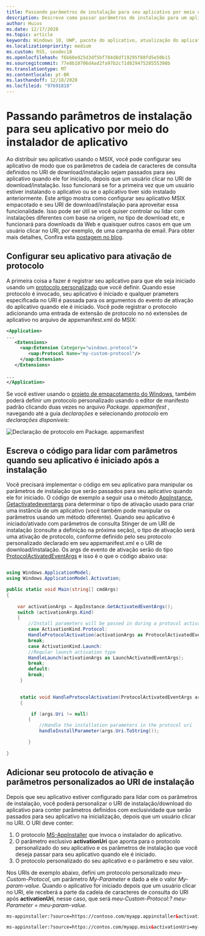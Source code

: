 ```yaml
---
title: Passando parâmetros de instalação para seu aplicativo por meio do instalador de aplicativo
description: Descreve como passar parâmetros de instalação para um aplicativo por meio de instalador de aplicativo e ativação de protocolo.
author: Huios
ms.date: 12/17/2020
ms.topic: article
keywords: Windows 10, UWP, pacote do aplicativo, atualização do aplicativo, MSIX, appx
ms.localizationpriority: medium
ms.custom: RS5, seodec18
ms.openlocfilehash: f6b60e925d3df5bf784d8df19295f88fd5e50b15
ms.sourcegitcommit: 77e8b10706d4ad2fa97b2c71d82947528555398b
ms.translationtype: MT
ms.contentlocale: pt-BR
ms.lasthandoff: 12/18/2020
ms.locfileid: "97691818"
---
```

# <a name="passing-installation-parameters-to-your-app-via-app-installer"></a>Passando parâmetros de instalação para seu aplicativo por meio do instalador de aplicativo

Ao distribuir seu aplicativo usando o MSIX, você pode configurar seu aplicativo de modo que os parâmetros de cadeia de caracteres de consulta definidos no URI de download/instalação sejam passados para seu aplicativo quando ele for iniciado, depois que um usuário clicar no URI de download/instalação. Isso funcionará se for a primeira vez que um usuário estiver instalando o aplicativo ou se o aplicativo tiver sido instalado anteriormente. Este artigo mostra como configurar seu aplicativo MSIX empacotado e seu URI de download/instalação para aproveitar essa funcionalidade. Isso pode ser útil se você quiser controlar ou lidar com instalações diferentes com base na origem, no tipo de download etc, e funcionará para downloads da Web e quaisquer outros casos em que um usuário clicar no URI, por exemplo, de uma campanha de email. Para obter mais detalhes, Confira esta [postagem no blog](https://techcommunity.microsoft.com/t5/windows-dev-appconsult/passing-installation-parameters-to-a-windows-application-with/ba-p/1719829).

## <a name="configure-your-application-for-protocol-activation"></a>Configurar seu aplicativo para ativação de protocolo

A primeira coisa a fazer é registrar seu aplicativo para que ele seja iniciado usando um [protocolo personalizado](https://docs.microsoft.com/windows/apps/desktop/modernize/desktop-to-uwp-extensions#start-your-application-in-different-ways) que você definir. Quando esse protocolo é invocado, seu aplicativo é iniciado e qualquer prameters especificada no URI é passada para os argumentos do evento de ativação do aplicativo quando ele é iniciado. Você pode registrar o protocolo adicionando uma entrada de extensão de protocolo no nó extensões de aplicativo no arquivo de appxmanifest.xml do MSIX:

```xml
<Application>
...
   <Extensions>
     <uap:Extension Category="windows.protocol">
        <uap:Protocol Name="my-custom-protocol"/>
     </uap:Extension>
   </Extensions>
  
...
</Application>
```

Se você estiver usando o [projeto de empacotamento do Windows](https://docs.microsoft.com/windows/msix/desktop/desktop-to-uwp-packaging-dot-net), também poderá definir um protocolo personalizado usando o editor de manifesto padrão clicando duas vezes no arquivo _Package. appxmanifest_ , navegando até a guia _declarações_ e selecionando _protocolo_ em _declarações disponíveis_:

![Declaração de protocolo em Package. appxmanifest](images/custom-protocol.PNG)

##  <a name="write-code-to-handle-parameters-when-your-app-is-launched-after-installation"></a>Escreva o código para lidar com parâmetros quando seu aplicativo é iniciado após a instalação

Você precisará implementar o código em seu aplicativo para manipular os parâmetros de instalação que serão passados para seu aplicativo quando ele for iniciado. O código de exemplo a seguir usa o método [AppInstance. Getactivatedeventargs](https://docs.microsoft.com/uwp/api/windows.applicationmodel.appinstance.getactivatedeventargs?view=winrt-19041) para determinar o tipo de ativação usado para criar uma instância de um aplicativo (você também pode manipular os parâmetros usando um método diferente). Quando seu aplicativo é iniciado/ativado com parâmetros de consulta Stinger de um URI de instalação (consulte a definição na próxima seção), o tipo de ativação será uma ativação de protocolo, conforme definido pelo seu protocolo personalizado declarado em seu appxmanifest.xml e o URI de download/instalação. Os args de evento de ativação serão do tipo [ProtocolActivatedEventArgs](https://docs.microsoft.com/uwp/api/windows.applicationmodel.activation.protocolactivatedeventargs?view=winrt-19041) e isso é o que o código abaixo usa:

```csharp

using Windows.ApplicationModel;
using Windows.ApplicationModel.Activation;

public static void Main(string[] cmdArgs)
{
            
    var activationArgs = AppInstance.GetActivatedEventArgs();
    switch (activationArgs.Kind)
    {
        //Install parameters will be passed in during a protocol activation
        case ActivationKind.Protocol:
        HandleProtocolActivation(activationArgs as ProtocolActivatedEventArgs);
        break;
        case ActivationKind.Launch:
        //Regular launch activation type
        HandleLaunch(activationArgs as LaunchActivatedEventArgs);
        break;
        default:
        break;
     }       
    

     static void HandleProtocolActivation(ProtocolActivatedEventArgs args)
     {

         if (args.Uri != null)
        {
            //Handle the installation parameters in the protocol uri
            handleInstallParameter(args.Uri.ToString());

        }
            
}
```

## <a name="add-your-custom-activation-protocol-and-parameters-to-the-installation-uri"></a>Adicionar seu protocolo de ativação e parâmetros personalizados ao URI de instalação

Depois que seu aplicativo estiver configurado para lidar com os parâmetros de instalação, você poderá personalizar o URI de instalação/download do aplicativo para conter parâmetros definidos com exclusividade que serão passados para seu aplicativo na inicialização, depois que um usuário clicar no URI. O URI deve conter:

1. O protocolo [MS-AppInstaller](https://docs.microsoft.com/windows/msix/app-installer/installing-windows10-apps-web#protocol-activation-scheme) que invoca o instalador do aplicativo.
2. O parâmetro exclusivo **activationUri** que aponta para o protocolo personalizado do seu aplicativo e os parâmetros de instalação que você deseja passar para seu aplicativo quando ele é iniciado.
3. O protocolo personalizado do seu aplicativo e o parâmetro e seu valor.

Nos URIs de exemplo abaixo, defini um protocolo personalizado _meu-Custom-Protocol_, um parâmetro _My-Parameter_ e dado a ele o valor _My-param-value_. Quando o aplicativo for iniciado depois que um usuário clicar no URI, ele receberá a parte da cadeia de caracteres de consulta do URI após **activationUri**, nesse caso, que será _meu-Custom-Protocol:? meu-Parameter = meu-param-value_.

```html
ms-appinstaller:?source=https://contoso.com/myapp.appinstaller&activationUri=my-custom-protocol:?my-parameter=my-param-value
```
```html
ms-appinstaller:?source=https://contos.com/myapp.msix&activationUri=my-custom-protocol:?my-parameter=my-param-value
```
